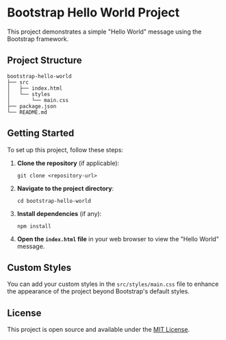 # Bootstrap Hello World Project

This project demonstrates a simple "Hello World" message using the Bootstrap framework.

## Project Structure

```
bootstrap-hello-world
├── src
│   ├── index.html
│   └── styles
│       └── main.css
├── package.json
└── README.md
```

## Getting Started

To set up this project, follow these steps:

1. **Clone the repository** (if applicable):
   ```
   git clone <repository-url>
   ```

2. **Navigate to the project directory**:
   ```
   cd bootstrap-hello-world
   ```

3. **Install dependencies** (if any):
   ```
   npm install
   ```

4. **Open the `index.html` file** in your web browser to view the "Hello World" message.

## Custom Styles

You can add your custom styles in the `src/styles/main.css` file to enhance the appearance of the project beyond Bootstrap's default styles.

## License

This project is open source and available under the [MIT License](LICENSE).